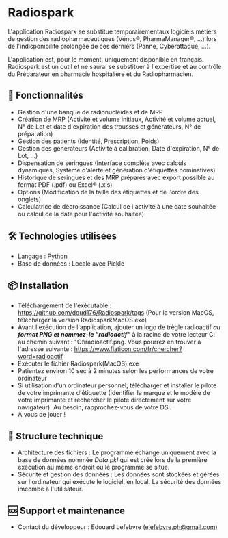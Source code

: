 # Radiospark

L'application Radiospark se substitue temporairementaux logiciels métiers de gestion des radiopharmaceutiques (Vénus®, PharmaManager®, ...) lors de l'indisponibilité prolongée de ces derniers (Panne, Cyberattaque, ...).

L'application est, pour le moment, uniquement disponible en français.
Radiospark est un outil et ne saurai se substituer à l'expertise et au contrôle du Préparateur en pharmacie hospitalière et du Radiopharmacien.


## 🚀 Fonctionnalités

- Gestion d'une banque de radionucléides et de MRP
- Création de MRP (Activité et volume initiaux, Activité et volume actuel, N° de Lot et date d'expiration des trousses et générateurs, N° de préparation)
- Gestion des patients (Identité, Prescription, Poids)
- Gestion des générateurs (Activité à calibration, Date d'expiration, N° de Lot, ...)
- Dispensation de seringues (Interface complète avec calculs dynamiques, Système d'alerte et génération d'étiquettes nominatives)
- Historique de seringues et des MRP préparés avec export possible au format PDF (.pdf) ou Excel® (.xls)
- Options (Modification de la taille des étiquettes et de l'ordre des onglets)
- Calculatrice de décroissance (Calcul de l'activité à une date souhaitée ou calcul de la date pour l'activité souhaitée)

## 🛠️ Technologies utilisées

- Langage : Python
- Base de données : Locale avec Pickle

## 📦 Installation

- Téléchargement de l'exécutable : https://github.com/doud176/Radiospark/tags (Pour la version MacOS, télécharger la version RadiosparkMacOS.exe)
- Avant l'exécution de l'application, ajouter un logo de trègle radioactif ***au format PNG et nommez-le "radioactif"*** à la racine de votre lecteur C: au chemin suivant : "C:\radioactif.png. Vous pourrez en trouver à l'adresse suivante : https://www.flaticon.com/fr/chercher?word=radioactif
- Exécuter le fichier Radiospark(MacOS).exe
- Patientez environ 10 sec à 2 minutes selon les performances de votre ordinateur
- Si utilisation d'un ordinateur personnel, télécharger et installer le pilote de votre imprimante d'étiquette (Identifier la marque et le modèle de votre imprimante et rechercher le pilote directement sur votre navigateur). Au besoin, rapprochez-vous de votre DSI.
- À vous de jouer !

## 📁 Structure technique

- Architecture des fichiers : Le programme échange uniquement avec la base de données nommée *Data.pkl* qui est crée lors de la première exécution au même endroit où le programme se situe.
- Sécurité et gestion des données : Les données sont stockées et gérées sur l'ordinateur qui exécute le logiciel, en local. La sécurité des données imcombe à l'utilisateur.

## 🆘 Support et maintenance

- Contact du développeur : Edouard Lefebvre (elefebvre.ph@gmail.com)
